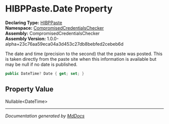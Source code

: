 ﻿<!--  
  <auto-generated>   
    The contents of this file were generated by a tool.  
    Changes to this file may be list if the file is regenerated  
  </auto-generated>   
-->

# HIBPPaste.Date Property

**Declaring Type:** [HIBPPaste](../index.md)  
**Namespace:** [CompromisedCredentialsChecker](../../index.md)  
**Assembly:** CompromisedCredentialsChecker  
**Assembly Version:** 1.0.0\-alpha+23c76aa59eca04a3d453c27db8bebfed2cebeb6d

The date and time (precision to the second) that the paste was posted. This is taken directly from the paste site when this information is available but may be null if no date is published.

```csharp
public DateTime? Date { get; set; }
```

## Property Value

Nullable\<DateTime\>

___

*Documentation generated by [MdDocs](https://github.com/ap0llo/mddocs)*
